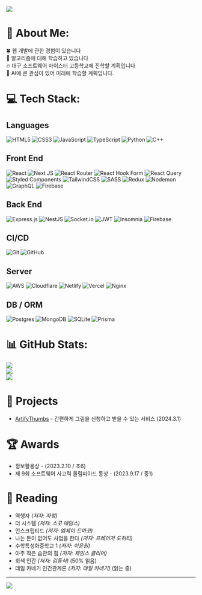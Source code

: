 ![](https://cdn.discordapp.com/attachments/1313484261180833816/1315273399320186992/31132783565855ca.png?ex=6756cf4e&is=67557dce&hm=f9ecf94f7d5b5c2e8e976140543be3fb53596e54819243292d5fffcf5571c5d4&)
# 💫 About Me:

🍀 웹 개발에 관한 경험이 있습니다<br>🌱 알고리즘에 대해 학습하고 있습니다<br>🔥 대구 소프트웨어 마이스터 고등학교에 진학할 계획입니다<br>🔭 AI에 큰 관심이 있어 미래에 학습할 계획입니다.

# 💻 Tech Stack:
## Languages

![HTML5](https://img.shields.io/badge/html5-%23E34F26.svg?style=flat&logo=html5&logoColor=white) ![CSS3](https://img.shields.io/badge/css3-%231572B6.svg?style=flat&logo=css3&logoColor=white) ![JavaScript](https://img.shields.io/badge/javascript-%23323330.svg?style=flat&logo=javascript&logoColor=%23F7DF1E) ![TypeScript](https://img.shields.io/badge/typescript-%23007ACC.svg?style=flat&logo=typescript&logoColor=white) ![Python](https://img.shields.io/badge/python-3670A0?style=flat&logo=python&logoColor=ffdd54) ![C++](https://img.shields.io/badge/c++-%2300599C.svg?style=flat&logo=c%2B%2B&logoColor=white) 
## Front End

![React](https://img.shields.io/badge/react-%2320232a.svg?style=flat&logo=react&logoColor=%2361DAFB) ![Next JS](https://img.shields.io/badge/Next-black?style=flat&logo=next.js&logoColor=white) ![React Router](https://img.shields.io/badge/React_Router-CA4245?style=flat&logo=react-router&logoColor=white) ![React Hook Form](https://img.shields.io/badge/React%20Hook%20Form-%23EC5990.svg?style=flat&logo=reacthookform&logoColor=white) ![React Query](https://img.shields.io/badge/-React%20Query-FF4154?style=flat&logo=react%20query&logoColor=white) ![Styled Components](https://img.shields.io/badge/styled--components-DB7093?style=flat&logo=styled-components&logoColor=white) ![TailwindCSS](https://img.shields.io/badge/tailwindcss-%2338B2AC.svg?style=flat&logo=tailwind-css&logoColor=white) ![SASS](https://img.shields.io/badge/SASS-hotpink.svg?style=flat&logo=SASS&logoColor=white) ![Redux](https://img.shields.io/badge/redux-%23593d88.svg?style=flat&logo=redux&logoColor=white) ![Nodemon](https://img.shields.io/badge/NODEMON-%23323330.svg?style=flat&logo=nodemon&logoColor=%BBDEAD) ![GraphQL](https://img.shields.io/badge/-GraphQL-E10098?style=flat&logo=graphql&logoColor=white) ![Firebase](https://img.shields.io/badge/firebase-%23039BE5.svg?style=flat&logo=firebase)
## Back End

![Express.js](https://img.shields.io/badge/express.js-%23404d59.svg?style=flat&logo=express&logoColor=%2361DAFB) ![NestJS](https://img.shields.io/badge/nestjs-%23E0234E.svg?style=flat&logo=nestjs&logoColor=white) ![Socket.io](https://img.shields.io/badge/Socket.io-black?style=flat&logo=socket.io&badgeColor=010101) ![JWT](https://img.shields.io/badge/JWT-black?style=flat&logo=JSON%20web%20tokens) ![Insomnia](https://img.shields.io/badge/Insomnia-black?style=flat&logo=insomnia&logoColor=5849BE) ![Firebase](https://img.shields.io/badge/firebase-a08021?style=flat&logo=firebase&logoColor=ffcd34)
## CI/CD

![Git](https://img.shields.io/badge/git-%23F05033.svg?style=flat&logo=git&logoColor=white) ![GitHub](https://img.shields.io/badge/github-%23121011.svg?style=flat&logo=github&logoColor=white)
## Server

 ![AWS](https://img.shields.io/badge/AWS-%23FF9900.svg?style=flat&logo=amazon-aws&logoColor=white) ![Cloudflare](https://img.shields.io/badge/Cloudflare-F38020?style=flat&logo=Cloudflare&logoColor=white)  ![Netlify](https://img.shields.io/badge/netlify-%23000000.svg?style=flat&logo=netlify&logoColor=#00C7B7) ![Vercel](https://img.shields.io/badge/vercel-%23000000.svg?style=flat&logo=vercel&logoColor=white) ![Nginx](https://img.shields.io/badge/nginx-%23009639.svg?style=flat&logo=nginx&logoColor=white)
## DB / ORM

 ![Postgres](https://img.shields.io/badge/postgres-%23316192.svg?style=flat&logo=postgresql&logoColor=white) ![MongoDB](https://img.shields.io/badge/MongoDB-%234ea94b.svg?style=flat&logo=mongodb&logoColor=white) ![SQLite](https://img.shields.io/badge/sqlite-%2307405e.svg?style=flat&logo=sqlite&logoColor=white) ![Prisma](https://img.shields.io/badge/Prisma-3982CE?style=flat&logo=Prisma&logoColor=white) 
 
# 📊 GitHub Stats:

![](https://github-readme-stats.vercel.app/api?username=daehyeong2&theme=algolia&hide_border=true&include_all_commits=false&count_private=false)<br/>
![](https://github-readme-streak-stats.herokuapp.com/?user=daehyeong2&theme=algolia&hide_border=true)<br/>
![](https://github-readme-stats.vercel.app/api/top-langs/?username=daehyeong2&theme=algolia&hide_border=true&include_all_commits=false&count_private=false&layout=compact)

# 📂 Projects

- [ArtifyThumbs](https://github.com/daehyeong2/ArtifyThumbs-frontend) - 간편하게 그림을 신청하고 받을 수 있는 서비스 (2024.3.1)
# 🏆 Awards

- 정보활용상 - (2023.2.10 / 초6)
- 제 9회 소프트웨어 사고력 올림피아드 동상 - (2023.9.17 / 중1)
# 📖 Reading

- 역행자 _(저자: 자청)_
- 더 시스템 _(저자: 스콧 애덤스)_
- 언스크립티드 _(저자: 엠제이 드마코)_
- 나는 돈이 없어도 사업을 한다 _(저자: 프레이저 도허티)_
- 수학특성화중학교 1 _(저자: 이윤원)_
- 아주 작은 습관의 힘 _(저자: 제임스 클리어)_
- 회색 인간 _(저자: 김동식)_ (50% 읽음)
- 데일 카네기 인간관계론 _(저자: 데일 카네기)_ (읽는 중)

---
[![](https://visitcount.itsvg.in/api?id=daehyeong2&icon=5&color=0)](https://visitcount.itsvg.in)

<!-- Proudly created with GPRM ( https://gprm.itsvg.in ) -->
